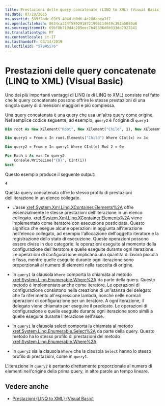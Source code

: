 ```yaml
---
title: Prestazioni delle query concatenate (LINQ to XML) (Visual Basic)
ms.date: 07/20/2015
ms.assetid: 589f2adc-69f9-404d-b9d6-4c28dabea7f7
ms.openlocfilehash: 8634ca224f5892918721996114649c392a5080a0
ms.sourcegitcommit: 69bf8b719d4c289eec7b45336d0b933dd7927841
ms.translationtype: MT
ms.contentlocale: it-IT
ms.lasthandoff: 03/14/2019
ms.locfileid: "57845576"
---
```

# <a name="performance-of-chained-queries-linq-to-xml-visual-basic"></a>Prestazioni delle query concatenate (LINQ to XML) (Visual Basic)

Uno dei più importanti vantaggi di LINQ (e di LINQ to XML) consiste nel fatto che le query concatenate possono offrire le stesse prestazioni di una singola query di dimensioni maggiori e più complessa.

Una query concatenata è una query che usa un'altra query come origine. Nel semplice codice seguente, ad esempio, `query2` è l'origine di `query1`:

```vb
Dim root As New XElement("Root", New XElement("Child", 1), New XElement("Child", 2), New XElement("Child", 3), New XElement("Child", 4))

Dim query1 = From x In root.Elements("Child") Where CInt(x) >= 3x

Dim query2 = From e In query1 Where CInt(e) Mod 2 = 0e

For Each i As var In query2
    Console.WriteLine("{0}", CInt(i))
Next
```

Questo esempio produce il seguente output:

```
4
```

Questa query concatenata offre lo stesso profilo di prestazioni dell'iterazione in un elenco collegato.

- L'asse <xref:System.Xml.Linq.XContainer.Elements%2A> offre essenzialmente le stesse prestazioni dell'iterazione in un elenco collegato. <xref:System.Xml.Linq.XContainer.Elements%2A> viene implementato come iteratore con esecuzione posticipata. Questo significa che esegue alcune operazioni in aggiunta all'iterazione nell'elenco collegato, ad esempio l'allocazione dell'oggetto iteratore e la registrazione dello stato di esecuzione. Queste operazioni possono essere divise in due categorie: le operazioni eseguite al momento della configurazione dell'iteratore e quelle eseguite durante ogni iterazione. Le operazioni di configurazione implicano una quantità di lavoro piccola e fissa, mentre quelle eseguite durante ogni iterazione sono proporzionali al numero di elementi nella raccolta di origine.

- In `query1` la clausola `Where` comporta la chiamata al metodo <xref:System.Linq.Enumerable.Where%2A> da parte della query. Questo metodo è implementato anche come iteratore. Le operazioni di configurazione consistono nella creazione di un'istanza del delegato che fa riferimento all'espressione lambda, nonché nelle normali operazioni di configurazione per un iteratore. A ogni iterazione, il delegato viene chiamato per eseguire il predicato. Le operazioni di configurazione e quelle eseguite durante ogni iterazione sono simili a quelle eseguite durante l'iterazione nell'asse.

- In `query1` la clausola select comporta la chiamata al metodo <xref:System.Linq.Enumerable.Select%2A> da parte della query. Questo metodo ha lo stesso profilo di prestazioni del metodo <xref:System.Linq.Enumerable.Where%2A>.

- In `query2` sia la clausola `Where` che la clausola `Select` hanno lo stesso profilo di prestazioni, come in `query1`.

 L'iterazione in `query2` è pertanto direttamente proporzionale al numero di elementi nell'origine della prima query, in altre parole un tempo lineare.

## <a name="see-also"></a>Vedere anche

- [Prestazioni (LINQ to XML) (Visual Basic)](../../../../visual-basic/programming-guide/concepts/linq/performance-linq-to-xml.md)
